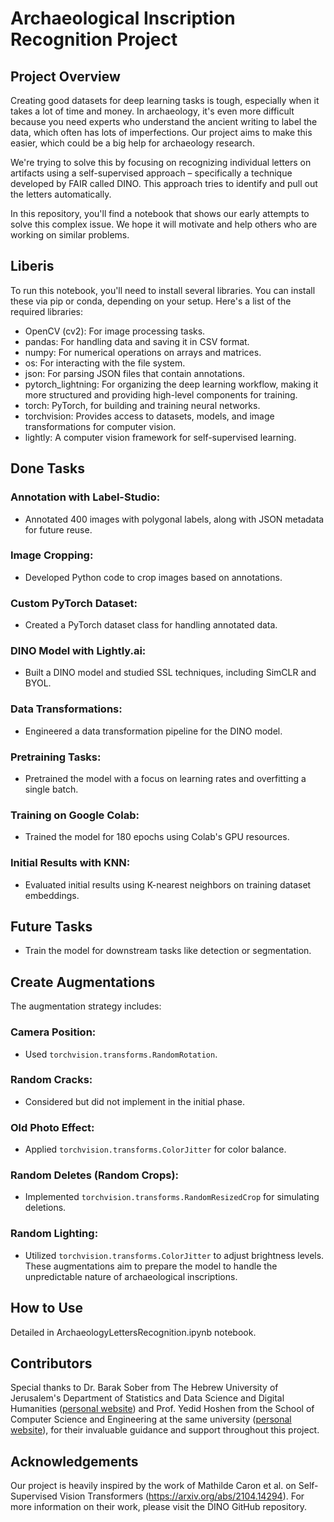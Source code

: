 # Archaeological Inscription Recognition Project

## Project Overview

Creating good datasets for deep learning tasks is tough, especially when it takes a lot of time and money. In archaeology, it's even more difficult because you need experts who understand the ancient writing to label the data, which often has lots of imperfections. Our project aims to make this easier, which could be a big help for archaeology research.

We're trying to solve this by focusing on recognizing individual letters on artifacts using a self-supervised approach – specifically a technique developed by FAIR called DINO. This approach tries to identify and pull out the letters automatically.

In this repository, you'll find a notebook that shows our early attempts to solve this complex issue. We hope it will motivate and help others who are working on similar problems.

## Liberis
To run this notebook, you'll need to install several libraries. You can install these via pip or conda, depending on your setup. Here's a list of the required libraries:
- OpenCV (cv2): For image processing tasks.
- pandas: For handling data and saving it in CSV format.
- numpy: For numerical operations on arrays and matrices.
- os: For interacting with the file system.
- json: For parsing JSON files that contain annotations.
- pytorch_lightning: For organizing the deep learning workflow, making it more structured and providing high-level components for training.
- torch: PyTorch, for building and training neural networks.
- torchvision: Provides access to datasets, models, and image transformations for computer vision.
- lightly: A computer vision framework for self-supervised learning.

## Done Tasks
### Annotation with Label-Studio:
- Annotated 400 images with polygonal labels, along with JSON metadata for future reuse.
### Image Cropping:
- Developed Python code to crop images based on annotations.
### Custom PyTorch Dataset:
- Created a PyTorch dataset class for handling annotated data.
### DINO Model with Lightly.ai:
- Built a DINO model and studied SSL techniques, including SimCLR and BYOL.
### Data Transformations:
- Engineered a data transformation pipeline for the DINO model.
### Pretraining Tasks:
- Pretrained the model with a focus on learning rates and overfitting a single batch.
### Training on Google Colab:
- Trained the model for 180 epochs using Colab's GPU resources.
### Initial Results with KNN:
- Evaluated initial results using K-nearest neighbors on training dataset embeddings.

## Future Tasks
- Train the model for downstream tasks like detection or segmentation.

## Create Augmentations
The augmentation strategy includes:
### Camera Position:
- Used `torchvision.transforms.RandomRotation`.
### Random Cracks:
- Considered but did not implement in the initial phase.
### Old Photo Effect:
- Applied `torchvision.transforms.ColorJitter` for color balance.
### Random Deletes (Random Crops):
- Implemented `torchvision.transforms.RandomResizedCrop` for simulating deletions.
### Random Lighting:
- Utilized `torchvision.transforms.ColorJitter` to adjust brightness levels.
These augmentations aim to prepare the model to handle the unpredictable nature of archaeological inscriptions.

## How to Use
Detailed in ArchaeologyLettersRecognition.ipynb notebook.

## Contributors
Special thanks to Dr. Barak Sober from The Hebrew University of Jerusalem's Department of Statistics and Data Science and Digital Humanities ([personal website](https://barakino.wixsite.com/academics)) and Prof. Yedid Hoshen from the School of Computer Science and Engineering at the same university ([personal website](https://www.cs.huji.ac.il/~yedid/)), for their invaluable guidance and support throughout this project.

## Acknowledgements
Our project is heavily inspired by the work of Mathilde Caron et al. on Self-Supervised Vision Transformers (https://arxiv.org/abs/2104.14294).
For more information on their work, please visit the DINO GitHub repository.

